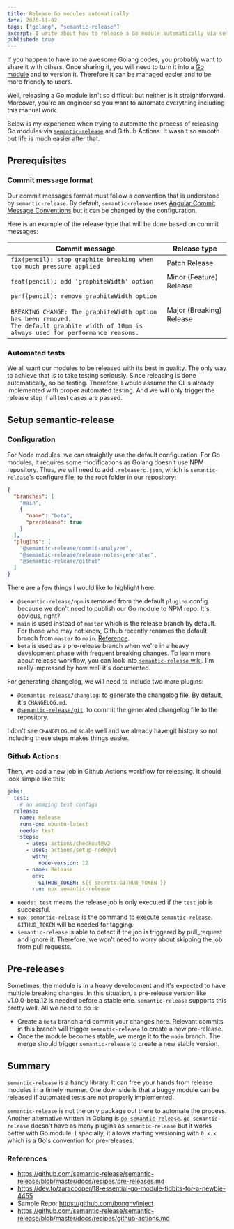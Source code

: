 ```yaml
---
title: Release Go modules automatically
date: 2020-11-02
tags: ["golang", "semantic-release"]
excerpt: I write about how to release a Go module automatically via semantic-release and Github Actions. I also include some tips to handle pre-releases.
published: true
---
```


If you happen to have some awesome Golang codes, you probably want to share it with others. Once sharing it, you will need to turn it into a [Go module](https://golang.org/ref/mod) and to version it. Therefore it can be managed easier and to be more friendly to users.

Well, releasing a Go module isn't so difficult but neither is it straightforward. Moreover, you're an engineer so you want to automate everything including this manual work.

Below is my experience when trying to automate the process of releasing Go modules via [`semantic-release`](https://github.com/semantic-release/semantic-release) and Github Actions. It wasn't so smooth but life is much easier after that.

## Prerequisites

### Commit message format

Our commit messages format must follow a convention that is understood by `semantic-release`. By default, `semantic-release` uses [Angular Commit Message Conventions](https://github.com/angular/angular.js/blob/master/DEVELOPERS.md#-git-commit-guidelines) but it can be changed by the configuration.

Here is an example of the release type that will be done based on commit messages:

| Commit message                                                                                                                                                                                   | Release type             |
| ------------------------------------------------------------------------------------------------------------------------------------------------------------------------------------------------ | ------------------------ |
| `fix(pencil): stop graphite breaking when too much pressure applied`                                                                                                                             | Patch Release            |
| `feat(pencil): add 'graphiteWidth' option`                                                                                                                                                       | Minor (Feature) Release  |
| `perf(pencil): remove graphiteWidth option`<br /><br />`BREAKING CHANGE: The graphiteWidth option has been removed.`<br />`The default graphite width of 10mm is always used for performance reasons.` | Major (Breaking) Release |

### Automated tests

We all want our modules to be released with its best in quality. The only way to achieve that is to take testing seriously. Since releasing is done automatically, so be testing. Therefore, I would assume the CI is already implemented with proper automated testing. And we will only trigger the release step if all test cases are passed.

## Setup semantic-release

### Configuration

For Node modules, we can straightly use the default configuration. For Go modules, it requires some modifications as Golang doesn't use NPM repository. Thus, we will need to add `.releaserc.json`, which is `semantic-release`'s configure file, to the root folder in our repository:

```json
{
  "branches": [
    "main",
    {
      "name": "beta",
      "prerelease": true
    }
  ],
  "plugins": [
    "@semantic-release/commit-analyzer",
    "@semantic-release/release-notes-generator",
    "@semantic-release/github"
  ]
}
```

There are a few things I would like to highlight here:

- `@semantic-release/npm` is removed from the default `plugins` config because we don't need to publish our Go module to NPM repo. It's obvious, right?
- `main` is used instead of `master` which is the release branch by default. For those who may not know, Github recently renames the default branch from `master` to `main`. [Reference](https://github.com/github/renaming).
- `beta` is used as a pre-release branch when we're in a heavy development phase with frequent breaking changes. To learn more about release workflow, you can look into [`semantic-release` wiki](https://semantic-release.gitbook.io/semantic-release/usage/workflow-configuration). I'm really impressed by how well it's documented.

For generating changelog, we will need to include two more plugins:

- [`@semantic-release/changlog`](https://github.com/semantic-release/changelog): to generate the changelog file. By default, it's `CHANGELOG.md`.
- [`@semantic-release/git`](https://github.com/semantic-release/git): to commit the generated changelog file to the repository.

I don't see `CHANGELOG.md` scale well and we already have git history so not including these steps makes things easier.

### Github Actions

Then, we add a new job in Github Actions workflow for releasing. It should look simple like this:

```yaml
jobs:
  test:
    # an amazing test configs
  release:
    name: Release
    runs-on: ubuntu-latest
    needs: test
    steps:
      - uses: actions/checkout@v2
      - uses: actions/setup-node@v1
        with:
          node-version: 12
      - name: Release
        env:
          GITHUB_TOKEN: ${{ secrets.GITHUB_TOKEN }}
        run: npx semantic-release
```

- `needs: test` means the release job is only executed if the `test` job is successful.
- `npx semantic-release` is the command to execute `semantic-release`. `GITHUB_TOKEN` will be needed for tagging.
- `semantic-release` is able to detect if the job is triggered by pull_request and ignore it. Therefore, we won't need to worry about skipping the job from pull requests.

## Pre-releases

Sometimes, the module is in a heavy development and it's expected to have multiple breaking changes. In this situation, a pre-release version like v1.0.0-beta.12 is needed before a stable one. `semantic-release` supports this pretty well. All we need to do is:

- Create a `beta` branch and commit your changes here. Relevant commits in this branch will trigger `semantic-release` to create a new pre-release.
- Once the module becomes stable, we merge it to the `main` branch. The merge should trigger `semantic-release` to create a new stable version.

## Summary

`semantic-release` is a handy library. It can free your hands from release modules in a timely manner. One downside is that a buggy module can be released if automated tests are not properly implemented.

`semantic-release` is not the only package out there to automate the process. Another alternative written in Golang is [`go-semantic-release`](https://github.com/go-semantic-release/semantic-release). `go-semantic-release` doesn't have as many plugins as `semantic-release` but it works better with Go module. Especially, it allows starting versioning with `0.x.x` which is a Go's convention for pre-releases.

### References

- https://github.com/semantic-release/semantic-release/blob/master/docs/recipes/pre-releases.md
- https://dev.to/zaracooper/18-essential-go-module-tidbits-for-a-newbie-4455
- Sample Repo: https://github.com/bongnv/inject
- https://github.com/semantic-release/semantic-release/blob/master/docs/recipes/github-actions.md
